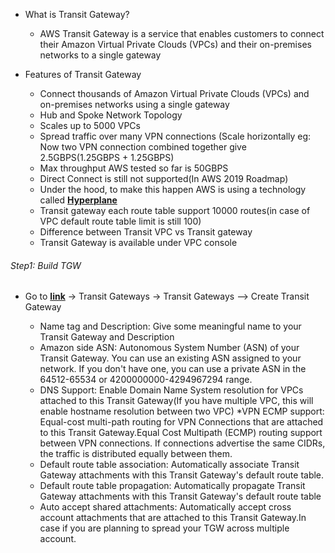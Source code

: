* What is Transit Gateway?

    * AWS Transit Gateway is a service that enables customers to connect their Amazon Virtual Private Clouds (VPCs) and their on-premises networks to a single gateway

* Features of Transit Gateway

    * Connect thousands of Amazon Virtual Private Clouds (VPCs) and on-premises networks using a single gateway
    * Hub and Spoke Network Topology
    * Scales up to 5000 VPCs
    * Spread traffic over many VPN connections (Scale horizontally eg: Now two VPN connection combined together give 2.5GBPS(1.25GBPS + 1.25GBPS)
    * Max throughput AWS tested so far is 50GBPS
    * Direct Connect is still not supported(In AWS 2019 Roadmap)
    * Under the hood, to make this happen AWS is using a technology called [**Hyperplane**](https://twitter.com/awsreinvent/status/935740155499040768?lang=en)
    * Transit gateway each route table support 10000 routes(in case of VPC default route table limit is still 100)
    * Difference between Transit VPC vs Transit gateway
    * Transit Gateway is available under VPC console

###### Step1: Build TGW

* Go to [**link**](https://us-west-2.console.aws.amazon.com/vpc) → Transit Gateways → Transit Gateways --> Create Transit Gateway

    * Name tag and Description: Give some meaningful name to your Transit Gateway and Description
    * Amazon side ASN: Autonomous System Number (ASN) of your Transit Gateway. You can use an  existing ASN assigned to your network. If you don't have one, you can  use a private ASN in the 64512-65534 or 4200000000-4294967294 range.
    * DNS Support: Enable Domain Name System resolution for VPCs attached to this Transit Gateway(If you have multiple VPC, this will enable hostname resolution between two VPC)
    *VPN ECMP support: Equal-cost multi-path routing for VPN Connections that are attached to this Transit Gateway.Equal Cost Multipath (ECMP) routing support between VPN connections. If connections advertise the same CIDRs, the traffic is distributed equally between them.
    * Default route table association: Automatically associate Transit Gateway attachments with this Transit Gateway's default route table.
    * Default route table propagation: Automatically propagate Transit Gateway attachments with this Transit Gateway's default route table
    * Auto accept shared attachments: Automatically accept cross account attachments that are attached to this Transit Gateway.In case if you are planning to spread your TGW across multiple account.

